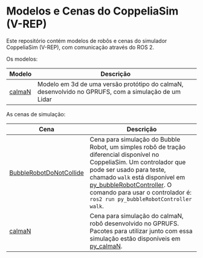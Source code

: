 # Modelos e Cenas do CoppeliaSim (V-REP)
Este repositório contém modelos de robôs e cenas do simulador CoppeliaSim (V-REP), com comunicação através do ROS 2. 

Os modelos:

<div align="center">

| Modelo       | Descrição       |
|----------------------|-------------------------|
| [calmaN](https://github.com/rodrigopassoss/gprufs_v-rep_projects/blob/main/models/calmaN.obj)     | Modelo em 3d de uma versão protótipo do calmaN, desenvolvido no GPRUFS, com a simulação de um Lidar| 

</div>

As cenas de simulação:

| Cena       | Descrição       |
|----------------------|-------------------------|
| [BubbleRobotDoNotCollide](https://github.com/rodrigopassoss/gprufs_v-rep_projects/blob/main/scenes/BubbleRobotDoNotCollide.ttt)  | Cena para simulação do Bubble Robot, um simples robô de tração diferencial disponível no CoppeliaSim. Um controlador que pode ser usado para teste, chamado `walk` está disponível em [py_bubbleRobotController](https://github.com/rodrigopassoss/gprufs_ros2_packages/py_bubbleRobotController). O comando para usar o controlador é: `ros2 run py_bubbleRobotController walk`.| 
| [calmaN](https://github.com/rodrigopassoss/gprufs_v-rep_projects/blob/main/scenes/CalmaN.ttt)  | Cena para simulação do calmaN, robô desenvolvido no GPRUFS. Pacotes para utilizar junto com essa simulação estão disponíveis em [py_calmaN](https://github.com/rodrigopassoss/gprufs_ros2_packages/py_calmaN). | 


